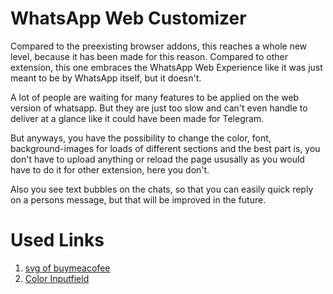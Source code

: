 # WhatsApp Web Customizer

Compared to the preexisting browser addons, this reaches a whole new level, because it has been made for this reason.
Compared to other extension, this one embraces the WhatsApp Web Experience like it was just meant to be by WhatsApp itself, but it doesn't.

A lot of people are waiting for many features to be applied on the web version of whatsapp. But they are just too slow and can't even handle to deliver at a glance like it could have been made for Telegram.

But anyways, you have the possibility to change the color, font, background-images for loads of different sections and the best part is, you don't have to upload anything or reload the page ususally as you would have to do it for other extension, here you don't.

Also you see text bubbles on the chats, so that you can easily quick reply on a persons message, but that will be improved in the future.

# Used Links
1. [svg of buymeacofee](https://www.svgviewer.dev/s/35310/buymeacoffee)
2. [Color Inputfield](https://jsfiddle.net/3u8v5axs/)